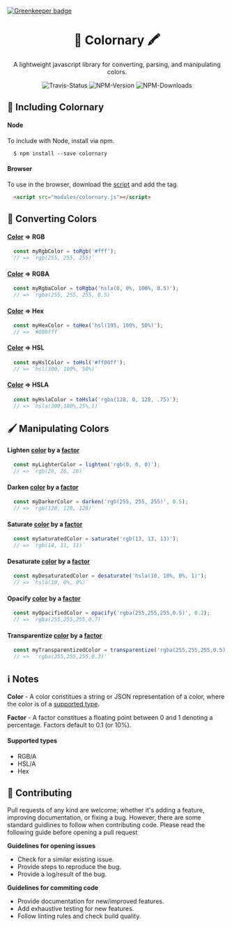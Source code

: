 
[![Greenkeeper badge](https://badges.greenkeeper.io/Charliekenney23/colornary.svg)](https://greenkeeper.io/)

<h1 align="center">🎨 Colornary 🖍</h1>
<p align="center">A lightweight javascript library for converting, parsing, and manipulating colors.</p>
<p align="center">
  <img src="https://img.shields.io/travis/Charliekenney23/colornary.svg" href="https://travis-ci.org/Charliekenney23/colornary" alt="Travis-Status"/>
  <img src="https://img.shields.io/npm/v/colornary.svg" href="https://www.npmjs.com/package/colornary" alt="NPM-Version">
  <img src="https://img.shields.io/npm/dt/colornary.svg" href="https://www.npmjs.com/package/colornary" alt="NPM-Downloads" >
</p>
<h2>🚀 Including Colornary</h2>
<h4>Node</h4>
<p>
  To include with Node, install via npm.
</p>

```shell
  $ npm install --save colornary
```
<h4>Browser</h4>
<p>
  To use in the browser, download the <a href="https://github.com/Charliekenney23/colornary/releases">script</a> and add the tag.
</p>

```html
  <script src="modules/colornary.js"></script>
```
<h2>🌈 Converting Colors</h2>
<h4> <a href="#color-note">Color</a> ⇒ RGB</h4>

```js
  const myRgbColor = toRgb('#fff');
  // => `rgb(255, 255, 255)`
```
<h4> <a href="#color-note">Color</a> ⇒ RGBA</h4>

```js
  const myRgbaColor = toRgba('hsla(0, 0%, 100%, 0.5)');
  // => `rgba(255, 255, 255, 0.5)`
```
<h4> <a href="#color-note">Color</a> ⇒ Hex</h4>

```js
  const myHexColor = toHex('hsl(195, 100%, 50%)');
  // => `#00bfff`
```
<h4> <a href="#color-note">Color</a> ⇒ HSL</h4>

```js
  const myHslColor = toHsl('#ff00ff');
  // => `hsl(300, 100%, 50%)`
```
<h4> <a href="#color-note">Color</a> ⇒ HSLA</h4>

```js
  const myHslaColor = toHsla('rgba(128, 0, 128, .75)');
  // => `hsla(300,100%,25%,1)`
```
<h2>🖌 Manipulating Colors</h2>
<h4>Lighten <a href="#color-note">color</a> by a <a href="#factor-note">factor</a></h4>

```js
  const myLighterColor = lighten('rgb(0, 0, 0)');
  // => `rgb(26, 26, 26)`
```
<h4>Darken <a href="#color-note">color</a> by a <a href="#factor-note">factor</a></h4>

```js
  const myDarkerColor = darken('rgb(255, 255, 255)', 0.5);
  // => `rgb(128, 128, 128)`
```
<h4>Saturate <a href="#color-note">color</a> by a <a href="#facto-note">factor</a></h4>

```js
  const mySaturatedColor = saturate('rgb(13, 13, 13)');
  // => `rgb(14, 11, 11)`
```
<h4>Desaturate <a href="#color-note">color</a> by a <a href="#factor-note">factor</a></h4>

```js
  const myDesaturatedColor = desaturate('hsla(10, 10%, 0%, 1)');
  // => `hsla(10, 0%, 0%)`
```
<h4>Opacify <a href="#color-note">color</a> by a <a href="#factor-note">factor</a></h4>

```js
  const myOpacifiedColor = opacify('rgba(255,255,255,0.5)', 0.2);
  // => `rgba(255,255,255,0.7)`
```
<h4>Transparentize <a href="#color-note">color</a> by a <a href="#factor-note">factor</a></h4>

```js
  const myTransparentizedColor = transparentize('rgba(255,255,255,0.5)', 0.2);
  // => `'rgba(255,255,255,0.3)'`
```
<h2>ℹ️ Notes</h2>
<a name="color-note"></a>
<p>
  <strong>Color</strong>
  - A color constitues a string or JSON representation of a color, where the color is of a <a href="#supported-type-note">supported type</a>.
</p>
<a name="factor-note"></a>
<p>
  <strong>Factor</strong>
  - A factor constitues a floating point between 0 and 1 denoting a percentage. Factors default to 0.1 (or 10%).
</p>
<a name="supported-type-note"></a>
<h4>Supported types</h4>
<ul>
  <li>RGB/A</li>
  <li>HSL/A</li>
  <li>Hex</li>
</ul>
<h2>🎉 Contributing</h2>
<p>
  Pull requests of any kind are welcome; whether it's adding a feature, improving documentation, or fixing a bug. However, there are some standard guidlines to follow when contributing code. Please read the following guide before opening a pull request
</p>
<strong>Guidelines for opening issues</strong>
<ul>
  <li>Check for a similar existing issue.</li>
  <li>Provide steps to reproduce the bug.</li>
  <li>Provide a log/result of the bug.</li>
</ul>
<strong>Guidelines for commiting code</strong>
<ul>
  <li>Provide documentation for new/improved features.</li>
  <li>Add exhaustive testing for new features.</li>
  <li>Follow linting rules and check build quality.</li>
</ul>
